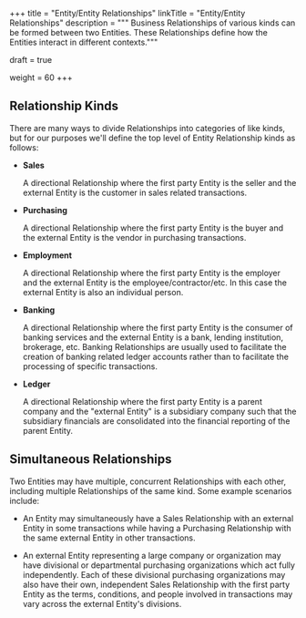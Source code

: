 +++
title = "Entity/Entity Relationships"
linkTitle = "Entity/Entity Relationships"
description = """
Business Relationships of various kinds can be formed between two Entities.  These Relationships
define how the Entities interact in different contexts."""

draft = true

weight = 60
+++
## Relationship Kinds

There are many ways to divide Relationships into categories of like kinds, but for our purposes
we'll define the top level of Entity Relationship kinds as follows:

  * __Sales__

    A directional Relationship where the first party Entity is the seller and the external Entity
    is the customer in sales related transactions.

  * __Purchasing__

    A directional Relationship where the first party Entity is the buyer and the external Entity
    is the vendor in purchasing transactions.

  * __Employment__

    A directional Relationship where the first party Entity is the employer and the external
    Entity is the employee/contractor/etc.  In this case the external Entity is also an individual
    person.

  * __Banking__

    A directional Relationship where the first party Entity is the consumer of banking services
    and the external Entity is a bank, lending institution, brokerage, etc. Banking Relationships
    are usually used to facilitate the creation of banking related ledger accounts rather than to
    facilitate the processing of specific transactions.

  * __Ledger__

    A directional Relationship where the first party Entity is a parent company and the "external
    Entity" is a subsidiary company such that the subsidiary financials are consolidated into the
    financial reporting of the parent Entity.

## Simultaneous Relationships

Two Entities may have multiple, concurrent Relationships with each other, including multiple
Relationships of the same kind.  Some example scenarios include:

  * An Entity may simultaneously have a Sales Relationship with an external Entity in some
    transactions while having a Purchasing Relationship with the same external Entity in other
    transactions.

  * An external Entity representing a large company or organization may have divisional or
    departmental purchasing organizations which act fully independently.  Each of these divisional
    purchasing organizations may also have their own, independent Sales Relationship with the
    first party Entity as the terms, conditions, and people involved in transactions may vary
    across the external Entity's divisions.